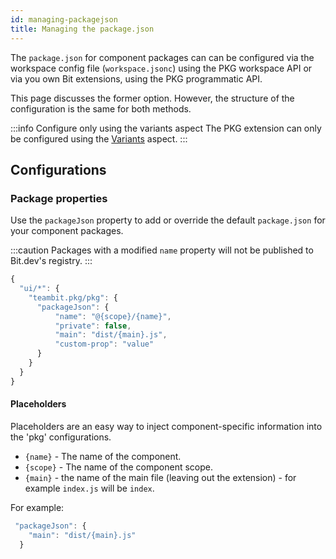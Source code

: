 ```yaml
---
id: managing-packagejson
title: Managing the package.json
---
```


The `package.json` for component packages can can be configured via the workspace config file (`workspace.jsonc`) using the PKG workspace API or via you own Bit extensions, using the PKG programmatic API.


This page discusses the former option. However, the structure of the configuration is the same for both methods.

:::info Configure only using the variants aspect
The PKG extension can only be configured using the [Variants](/workspace/cascading-rules) aspect.
:::

## Configurations

### Package properties

Use the `packageJson` property to add or override the default `package.json` for your component packages.

:::caution
Packages with a modified `name` property will not be published to Bit.dev's registry.
:::

```js
{
  "ui/*": {
    "teambit.pkg/pkg": {
      "packageJson": {
          "name": "@{scope}/{name}",
          "private": false,
          "main": "dist/{main}.js",
          "custom-prop": "value"
      }
    }
  }
}
```

#### Placeholders

Placeholders are an easy way to inject component-specific information into the 'pkg' configurations.

- `{name}` - The name of the component.
- `{scope}` - The name of the component scope.
- `{main}` - the name of the main file (leaving out the extension) - for example `index.js` will be `index`.

For example:

```js
 "packageJson": {
    "main": "dist/{main}.js"
  }
```